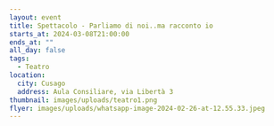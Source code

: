 ```yaml
---
layout: event
title: Spettacolo - Parliamo di noi..ma racconto io
starts_at: 2024-03-08T21:00:00
ends_at: ""
all_day: false
tags:
  - Teatro
location:
  city: Cusago
  address: Aula Consiliare, via Libertà 3
thumbnail: images/uploads/teatro1.png
flyer: images/uploads/whatsapp-image-2024-02-26-at-12.55.33.jpeg
---
```

